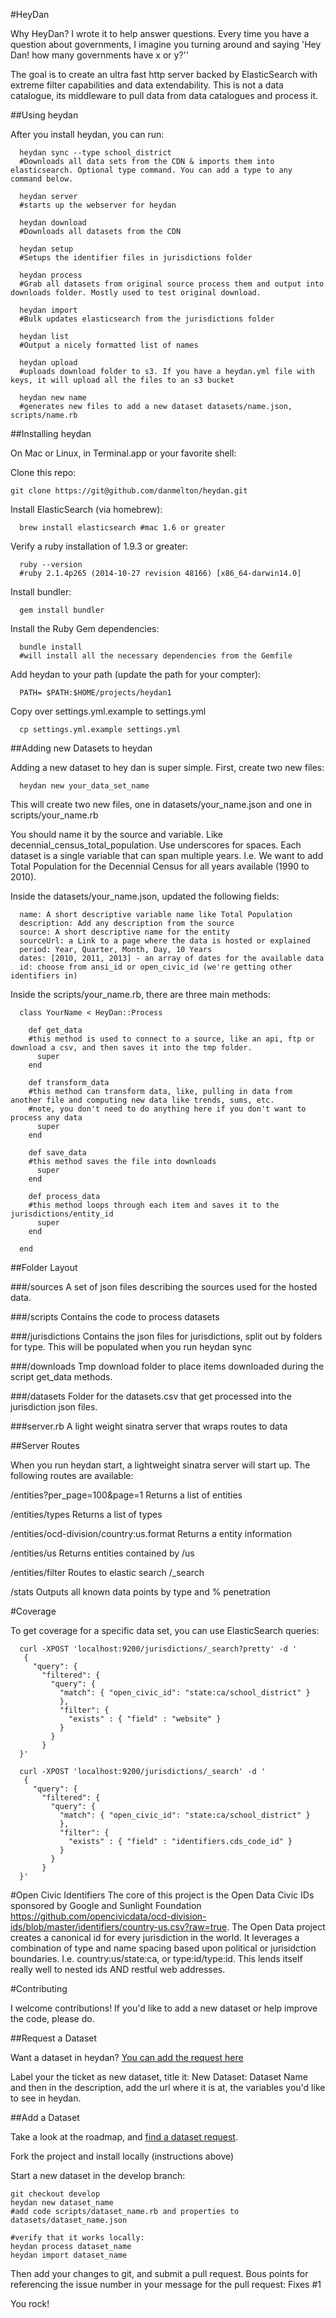 #HeyDan

Why HeyDan? I wrote it to help answer questions. Every time you have a question about governments, I imagine you turning around and saying 'Hey Dan! how many governments have x or y?''

The goal is to create an ultra fast http server backed by ElasticSearch with extreme filter capabilities and data extendability. This is not a data catalogue, its middleware to pull data from data catalogues and process it. 

##Using heydan

After you install heydan, you can run:

      heydan sync --type school_district
      #Downloads all data sets from the CDN & imports them into elasticsearch. Optional type command. You can add a type to any command below.

      heydan server
      #starts up the webserver for heydan

      heydan download
      #Downloads all datasets from the CDN

      heydan setup
      #Setups the identifier files in jurisdictions folder

      heydan process
      #Grab all datasets from original source process them and output into downloads folder. Mostly used to test original download.

      heydan import
      #Bulk updates elasticsearch from the jurisdictions folder

      heydan list
      #Output a nicely formatted list of names

      heydan upload
      #uploads download folder to s3. If you have a heydan.yml file with keys, it will upload all the files to an s3 bucket 

      heydan new name
      #generates new files to add a new dataset datasets/name.json, scripts/name.rb 
      
##Installing heydan

On Mac or Linux, in Terminal.app or your favorite shell:

Clone this repo:

    git clone https://git@github.com/danmelton/heydan.git

Install ElasticSearch (via homebrew):

      brew install elasticsearch #mac 1.6 or greater

Verify a ruby installation of 1.9.3 or greater:

      ruby --version      
      #ruby 2.1.4p265 (2014-10-27 revision 48166) [x86_64-darwin14.0]

Install bundler:

      gem install bundler

Install the Ruby Gem dependencies:

      bundle install
      #will install all the necessary dependencies from the Gemfile

Add heydan to your path (update the path for your compter):

      PATH= $PATH:$HOME/projects/heydan1

Copy over settings.yml.example to settings.yml

      cp settings.yml.example settings.yml

##Adding new Datasets to heydan

Adding a new dataset to hey dan is super simple. First, create two new files:

      heydan new your_data_set_name

This will create two new files, one in datasets/your_name.json and one in scripts/your_name.rb

You should name it by the source and variable. Like decennial_census_total_population. Use underscores for spaces. Each dataset is a single variable that can span multiple years. I.e. We want to add Total Population for the Decennial Census for all years available (1990 to 2010).

Inside the datasets/your_name.json, updated the following fields:

      name: A short descriptive variable name like Total Population
      description: Add any description from the source
      source: A short descriptive name for the entity 
      sourceUrl: a Link to a page where the data is hosted or explained
      period: Year, Quarter, Month, Day, 10 Years
      dates: [2010, 2011, 2013] - an array of dates for the available data
      id: choose from ansi_id or open_civic_id (we're getting other identifiers in)

Inside the scripts/your_name.rb, there are three main methods:

      class YourName < HeyDan::Process

        def get_data
        #this method is used to connect to a source, like an api, ftp or download a csv, and then saves it into the tmp folder.
          super
        end

        def transform_data
        #this method can transform data, like, pulling in data from another file and computing new data like trends, sums, etc. 
        #note, you don't need to do anything here if you don't want to process any data
          super
        end

        def save_data
        #this method saves the file into downloads
          super
        end

        def process_data
        #this method loops through each item and saves it to the jurisdictions/entity_id 
          super
        end

      end

##Folder Layout

###/sources
A set of json files describing the sources used for the hosted data.

###/scripts
Contains the code to process datasets

###/jurisdictions
Contains the json files for jurisdictions, split out by folders for type. This will be populated when you run heydan sync

###/downloads
Tmp download folder to place items downloaded during the script get_data methods.

###/datasets
Folder for the datasets.csv that get processed into the jurisdiction json files.

###server.rb
A light weight sinatra server that wraps routes to data

##Server Routes

When you run heydan start, a lightweight sinatra server will start up. The following routes are available:

/entities?per_page=100&page=1
Returns a list of entities

/entities/types
Returns a list of types

/entities/ocd-division/country:us.format
Returns a entity information

/entities/us
Returns entities contained by /us

/entities/filter 
Routes to elastic search /_search

/stats
Outputs all known data points by type and % penetration

#Coverage

To get coverage for a specific data set, you can use ElasticSearch queries:

      curl -XPOST 'localhost:9200/jurisdictions/_search?pretty' -d '
       {
         "query": { 
           "filtered": {
             "query": {
               "match": { "open_civic_id": "state:ca/school_district" } 
               },
               "filter": {
                 "exists" : { "field" : "website" }
               }
             }
           }
      }'

      curl -XPOST 'localhost:9200/jurisdictions/_search' -d '
       {
         "query": { 
           "filtered": {
             "query": {
               "match": { "open_civic_id": "state:ca/school_district" } 
               },
               "filter": {
                 "exists" : { "field" : "identifiers.cds_code_id" }
               }
             }
           }
      }'

#Open Civic Identifiers
The core of this project is the Open Data Civic IDs sponsored by Google and Sunlight Foundation
https://github.com/opencivicdata/ocd-division-ids/blob/master/identifiers/country-us.csv?raw=true. The Open Data project creates a canonical id for every jurisdiction in the world. It leverages a combination of type and name spacing based upon political or jurisidction boundaries. I.e. country:us/state:ca, or type:id/type:id. This lends itself really well to nested ids AND restful web addresses.

#Contributing

I welcome contributions! If you'd like to add a new dataset or help improve the code, please do. 

##Request a Dataset

Want a dataset in heydan? [You can add the request here](https://github.com/danmelton/heydan/labels/new%20dataset)

Label your the ticket as new dataset, title it: New Dataset: Dataset Name
and then in the description, add the url where it is at, the variables you'd like to see in heydan.

##Add a Dataset

Take a look at the roadmap, and [find a dataset request](https://github.com/danmelton/heydan/labels/new%20dataset).

Fork the project and install locally (instructions above)

Start a new dataset in the develop branch:

    git checkout develop
    heydan new dataset_name
    #add code scripts/dataset_name.rb and properties to datasets/dataset_name.json

    #verify that it works locally:
    heydan process dataset_name
    heydan import dataset_name

Then add your changes to git, and submit a pull request. Bous points for referencing the issue number in your message for the pull request: Fixes #1 

You rock!

